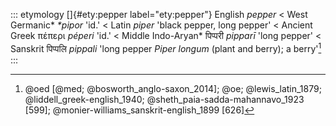 ::: etymology
[]{#ety:pepper label="ety:pepper"} English *pepper* \< West Germanic\*
*\*pipor* 'id.' \< Latin *piper* 'black pepper, long pepper' \< Ancient
Greek πέπερι *péperi* 'id.' \< Middle Indo-Aryan\* पिप्परी *pipparī*
'long pepper' \< Sanskrit पिप्पलि *pippali* 'long pepper *Piper longum*
(plant and berry); a berry'[^1]
:::

[^1]: @oed [@med; @bosworth_anglo-saxon_2014]; @oe; @lewis_latin_1879;
    @liddell_greek-english_1940; @sheth_paia-sadda-mahannavo_1923 [599];
    @monier-williams_sanskrit-english_1899 [626]
